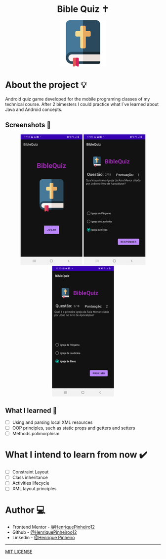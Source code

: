 <div align="center"> 
    <h1>Bible Quiz ✝️</h1>
    <img src="./app/src/main/res/drawable/bible_icon.png" width="150">
</div>

# About the project 💡

Android quiz game developed for the mobile programing classes of my technical course. After 2 bimesters I could practice what I´ve learned about Java and Android concepts.

## Screenshots 📸

<div align="center">
    <img src="./app/src/main/res/drawable/screenshot1.jpg" width="200">
    <img src="./app/src/main/res/drawable/screenshot2.jpg" width="200">
    <img src="./app/src/main/res/drawable/screenshot3.jpg" width="200">
</div>

## What I learned 📖

- [ ] Using and parsing local XML resources
- [ ] OOP principles, such as static props and getters and setters
- [ ] Methods polimorphism

# What I intend to learn from now ✔️

- [ ] Constraint Layout
- [ ] Class inheritance 
- [ ] Activities lifecycle
- [ ] XML layout principles

# Author 💻

- Frontend Mentor - [@HenriquePinheiro12](https://www.frontendmentor.io/profile/HenriquePinheiro12)
- Github - [@HenriquePinheiroo12](https://github.com/henriquepinheiro12/)
- Linkedin - [@Henrique Pinheiro](https://www.linkedin.com/in/henrique-pinheiro-a43b62203/)

***
[MIT LICENSE](https://github.com/HenriquePinheiro12/bible-quizz/blob/main/LICENSE)
